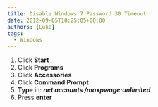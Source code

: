 ```yaml
---
title: Disable Windows 7 Password 30 Timeout
date: 2012-09-05T18:25:05+00:00
authors: [Luke]
tags:
  - Windows
---
```

  1. Click **Start**
  2. Click **Programs**
  3. Click **Accessories**
  4. Click **Command** **Prompt**
  5. **Type** in: **_net accounts /maxpwage:unlimited_**
  6. Press **enter**

